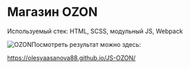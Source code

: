 <h1>Магазин OZON</h1>
<p>Используемый стек: HTML, SCSS, модульный JS, Webpack</p>
<img src="https://play-lh.googleusercontent.com/dpkzEJjIA2W8CuHBw_fCyku1bZKbfCN2Oh-z5X52P1TN9vMf7xQArF3KACXeT2eOd2Q" alt="OZON"

<p>Посмотреть результат можно здесь:</p>
<a href="https://olesyaasanova88.github.io/JS-OZON/">https://olesyaasanova88.github.io/JS-OZON/</a>

